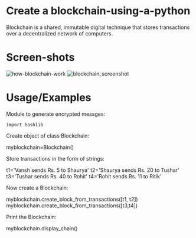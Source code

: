 # Create a blockchain-using-a-python

Blockchain is a shared, immutable digital technique that stores transactions over a decentralized network of computers.

# Screen-shots

![how-blockchain-work](https://user-images.githubusercontent.com/86722467/180414371-a23649f7-8e30-4962-b2a5-73c104210969.png)
![blockchain_screenshot](https://user-images.githubusercontent.com/86722467/180414813-6cc55bad-11e9-4d9e-80de-578ebe6e1b68.png)

# Usage/Examples

Module to generate encrypted messges:
```
import hashlib
```

Create object of class Blockchain:

myblockchain=Blockchain()

Store transactions in the form of strings:

t1='Vansh sends Rs. 5 to Shaurya'
t2='Shaurya sends Rs. 20  to Tushar'
t3='Tushar sends Rs. 40 to Rohit'
t4='Rohit sends Rs. 11 to Ritik'

Now create a Blockchain:

myblockchain.create_block_from_transactions([t1, t2])
myblockchain.create_block_from_transactions([t3,t4])

Print the Blockchain:

myblockchain.display_chain()
